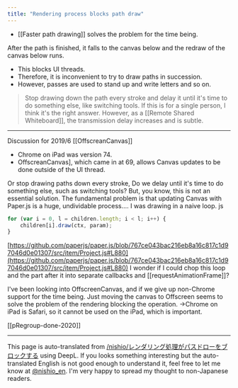 ```yaml
---
title: "Rendering process blocks path draw"
---
```


- [[Faster path drawing]] solves the problem for the time being.

After the path is finished, it falls to the canvas below and the redraw of the canvas below runs.
- This blocks UI threads.
- Therefore, it is inconvenient to try to draw paths in succession.
- However, passes are used to stand up and write letters and so on.

> Stop drawing down the path every stroke and delay it until it's time to do something else, like switching tools.
If this is for a single person, I think it's the right answer.
However, as a [[Remote Shared Whiteboard]], the transmission delay increases and is subtle.

---
Discussion for 2019/6
[[OffscreanCanvas]]
- Chrome on iPad was version 74.
- OffscreanCanvas], which came in at 69, allows Canvas updates to be done outside of the UI thread.

Or stop drawing paths down every stroke,
Do we delay until it's time to do something else, such as switching tools?
But, you know, this is not an essential solution.
The fundamental problem is that updating Canvas with Paper.js is a huge, undividable process....
I was drawing in a naive loop.
js

```javascript
for (var i = 0, l = children.length; i < l; i++) {
    children[i].draw(ctx, param);
}
```

[https://github.com/paperjs/paper.js/blob/767ce043bac216eb8a16c817c1d97046d0e01307/src/item/Project.js#L880](https://github.com/paperjs/paper.js/blob/767ce043bac216eb8a16c817c1d97046d0e01307/src/item/Project.js#L880)
I wonder if I could chop this loop and the part after it into separate callbacks and [[requestAnimationFrame]]?

I've been looking into OffscreenCanvas, and if we give up non-Chrome support for the time being.
Just moving the canvas to Offscreen seems to solve the problem of the rendering blocking the operation.
→Chrome on iPad is Safari, so it cannot be used on the iPad, which is important.


[[pRegroup-done-2020]]


---
This page is auto-translated from [/nishio/レンダリング処理がパスドローをブロックする](https://scrapbox.io/nishio/レンダリング処理がパスドローをブロックする) using DeepL. If you looks something interesting but the auto-translated English is not good enough to understand it, feel free to let me know at [@nishio_en](https://twitter.com/nishio_en). I'm very happy to spread my thought to non-Japanese readers.